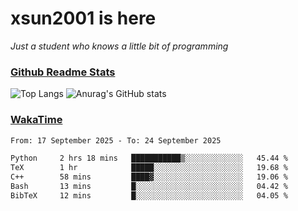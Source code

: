 # xsun2001 is here

*Just a student who knows a little bit of programming*

### [Github Readme Stats](https://github.com/anuraghazra/github-readme-stats)

![Top Langs](https://github-readme-stats.vercel.app/api/top-langs/?username=xsun2001&layout=compact&theme=radical) ![Anurag's GitHub stats](https://github-readme-stats.vercel.app/api?username=xsun2001&show_icons=true&theme=radical)

### [WakaTime](https://wakatime.com)

<!--START_SECTION:waka-->

```txt
From: 17 September 2025 - To: 24 September 2025

Python     2 hrs 18 mins   ███████████▒░░░░░░░░░░░░░   45.44 %
TeX        1 hr            █████░░░░░░░░░░░░░░░░░░░░   19.68 %
C++        58 mins         ████▓░░░░░░░░░░░░░░░░░░░░   19.06 %
Bash       13 mins         █░░░░░░░░░░░░░░░░░░░░░░░░   04.42 %
BibTeX     12 mins         █░░░░░░░░░░░░░░░░░░░░░░░░   04.05 %
```

<!--END_SECTION:waka-->
